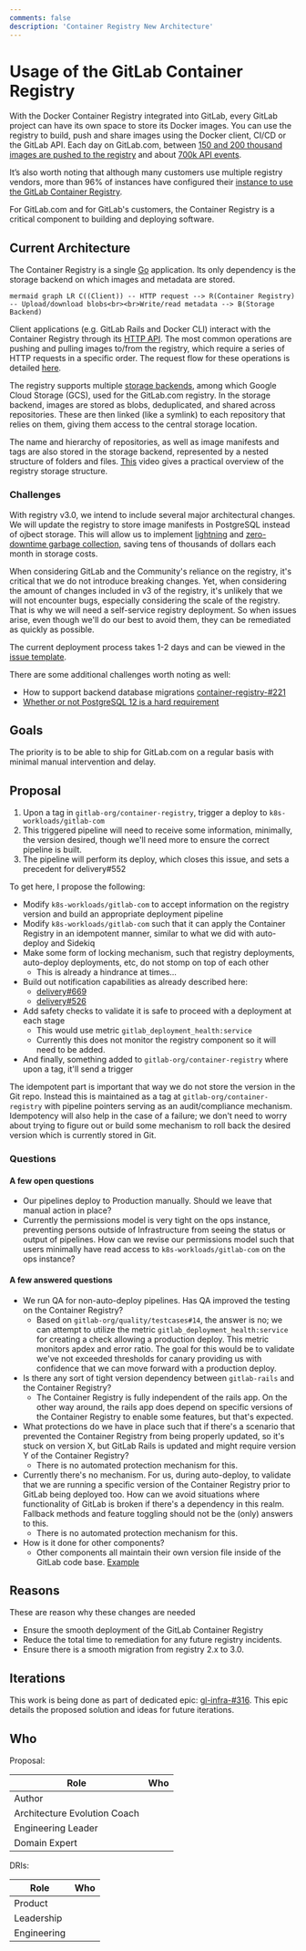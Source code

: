 ```yaml
---
comments: false
description: 'Container Registry New Architecture'
---
```


# Usage of the GitLab Container Registry

With the Docker Container Registry integrated into GitLab, every GitLab project can have its own space to store its Docker images. You can use the registry to build, push and share images using the Docker client, CI/CD or the GitLab API. Each day on GitLab.com, between [150 and 200 thousand images are pushed to the registry](https://app.periscopedata.com/app/gitlab/527857/Package-GitLab.com-Stage-Activity-Dashboard?widget=9620193&udv=0) and about [700k API events](https://app.periscopedata.com/app/gitlab/527857/Package-GitLab.com-Stage-Activity-Dashboard?widget=7601761&udv=0). 

It’s also worth noting that although many customers use multiple registry vendors, more than 96% of instances have configured their [instance to use the GitLab Container Registry](https://app.periscopedata.com/app/gitlab/527857/Package-GitLab.com-Stage-Activity-Dashboard?widget=9832282&udv=0). 

For GitLab.com and for GitLab's customers, the Container Registry is a critical component to building and deploying software. 

## Current Architecture

The Container Registry is a single [Go](https://golang.org/) application. Its only dependency is the storage backend on which images and metadata are stored.

``mermaid
graph LR
   C((Client)) -- HTTP request --> R(Container Registry) -- Upload/download blobs<br><br>Write/read metadata --> B(Storage Backend)
``

Client applications (e.g. GitLab Rails and Docker CLI) interact with the Container Registry through its [HTTP API](https://gitlab.com/gitlab-org/container-registry/-/blob/master/docs/spec/api.md). The most common operations are pushing and pulling images to/from the registry, which require a series of HTTP requests in a specific order. The request flow for these operations is detailed [here](https://gitlab.com/gitlab-org/container-registry/-/blob/master/docs-gitlab/push-pull-requzest-flow.md).

The registry supports multiple [storage backends](https://gitlab.com/gitlab-org/container-registry/-/blob/master/docs/configuration.md#storage), among which Google Cloud Storage (GCS), used for the GitLab.com registry. In the storage backend, images are stored as blobs, deduplicated, and shared across repositories. These are then linked (like a symlink) to each repository that relies on them, giving them access to the central storage location.

The name and hierarchy of repositories, as well as image manifests and tags are also stored in the storage backend, represented by a nested structure of folders and files. [This](https://www.youtube.com/watch?v=i5mbF2bgWoM&feature=youtu.be) video gives a practical overview of the registry storage structure.

### Challenges

With registry v3.0, we intend to include several major architectural changes. We will update the registry to store image manifests in PostgreSQL instead of ojbect storage. This will allow us to implement [lightning](https://gitlab.com/groups/gitlab-org/-/epics/3011) and [zero-downtime garbage collection](https://gitlab.com/groups/gitlab-org/-/epics/3012), saving tens of thousands of dollars each month in storage costs.

When considering GitLab and the Community's reliance on the registry, it's critical that we do not introduce breaking changes. Yet, when considering the amount of changes included in v3 of the registry, it's unlikely that we will not encounter bugs, especially considering the scale of the registry. That is why we will need a self-service registry deployment. So when issues arise, even though we'll do our best to avoid them, they can be remediated as quickly as possible. 

The current deployment process takes 1-2 days and can be viewed in the [issue template](https://gitlab.com/gitlab-org/container-registry/-/blob/master/.gitlab/issue_templates/Release%20Plan.md).

There are some additional challenges worth noting as well:

- How to support backend database migrations [container-registry-#221](https://gitlab.com/gitlab-org/container-registry/-/issues/221)
- [Whether or not PostgreSQL 12 is a hard requirement](https://gitlab.com/gitlab-com/gl-infra/infrastructure/-/issues/11154#note_420820923)

## Goals

The priority is to be able to ship for GitLab.com on a regular basis with minimal manual intervention and delay.

## Proposal

1. Upon a tag in `gitlab-org/container-registry`, trigger a deploy to `k8s-workloads/gitlab-com`
1. This triggered pipeline will need to receive some information, minimally, the version desired, though we'll need more to ensure the correct pipeline is built.
1. The pipeline will perform its deploy, which closes this issue, and sets a precedent for delivery#552

To get here, I propose the following:

- Modify `k8s-workloads/gitlab-com` to accept information on the registry version and build an appropriate deployment pipeline
- Modify `k8s-workloads/gitlab-com` such that it can apply the Container Registry in an idempotent manner, similar to what we did with auto-deploy and Sidekiq
- Make some form of locking mechanism, such that registry deployments, auto-deploy deployments, etc, do not stomp on top of each other
  - This is already a hindrance at times...
- Build out notification capabilities as already described here:
  - [delivery#669](https://gitlab.com/gitlab-com/gl-infra/delivery/issues/669)
  - [delivery#526](https://gitlab.com/gitlab-com/gl-infra/delivery/-/issues/526)
- Add safety checks to validate it is safe to proceed with a deployment at each stage
  - This would use metric `gitlab_deployment_health:service`
  - Currently this does not monitor the registry component so it will need to be added.
- And finally, something added to `gitlab-org/container-registry` where upon a tag, it'll send a trigger

The idempotent part is important that way we do not store the version in the Git repo. Instead this is maintained as a tag at `gitlab-org/container-registry` with pipeline pointers serving as an audit/compliance mechanism. Idempotency will also help in the case of a failure; we don't need to worry about trying to figure out or build some mechanism to roll back the desired version which is currently stored in Git.

### Questions

#### A few open questions

- Our pipelines deploy to Production manually. Should we leave that manual action in place?
- Currently the permissions model is very tight on the ops instance, preventing persons outside of Infrastructure from seeing the status or output of pipelines. How can we revise our permissions model such that users minimally have read access to `k8s-workloads/gitlab-com` on the ops instance?

#### A few answered questions

- We run QA for non-auto-deploy pipelines. Has QA improved the testing on the Container Registry?
  - Based on `gitlab-org/quality/testcases#14`, the answer is no; we can attempt to utilize the metric `gitlab_deployment_health:service` for creating a check allowing a production deploy. This metric monitors apdex and error ratio. The goal for this would be to validate we've not exceeded thresholds for canary providing us with confidence that we can move forward with a production deploy.
- Is there any sort of tight version dependency between `gitlab-rails` and the Container Registry?
  - The Container Registry is fully independent of the rails app. On the other way around, the rails app does depend on specific versions of the Container Registry to enable some features, but that's expected.
- What protections do we have in place such that if there's a scenario that prevented the Container Registry from being properly updated, so it's stuck on version X, but GitLab Rails is updated and might require version Y of the Container Registry?
  - There is no automated protection mechanism for this.
- Currently there's no mechanism. For us, during auto-deploy, to validate that we are running a specific version of the Container Registry prior to GitLab being deployed too. How can we avoid situations where functionality of GitLab is broken if there's a dependency in this realm. Fallback methods and feature toggling should not be the (only) answers to this.
  - There is no automated protection mechanism for this.
- How is it done for other components?
  - Other components all maintain their own version file inside of the GitLab code base. [Example](https://gitlab.com/gitlab-org/gitlab/-/blob/v13.2.9-ee/GITLAB_ELASTICSEARCH_INDEXER_VERSION)

## Reasons

These are reason why these changes are needed

- Ensure the smooth deployment of the GitLab Container Registry
- Reduce the total time to remediation for any future registry incidents.
- Ensure there is a smooth migration from registry 2.x to 3.0.

## Iterations

This work is being done as part of dedicated epic: [gl-infra-#316](https://gitlab.com/groups/gitlab-com/gl-infra/-/epics/316). This epic details the proposed solution and ideas for future iterations. 

## Who

Proposal:

| Role                         | Who
|------------------------------|-------------------------|
| Author                       |                         |
| Architecture Evolution Coach |                         |
| Engineering Leader           |                         |
| Domain Expert                |                         |

DRIs:

| Role                         | Who
|------------------------------|------------------------|
| Product                      |                        |
| Leadership                   |                        |
| Engineering                  |                        |
